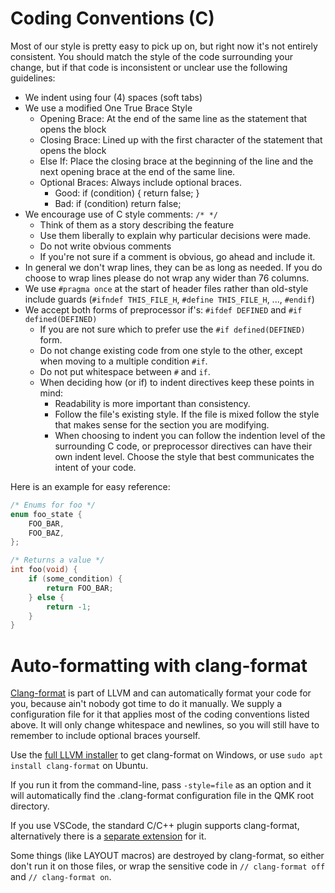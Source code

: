 # Coding Conventions (C)

Most of our style is pretty easy to pick up on, but right now it's not entirely consistent. You should match the style of the code surrounding your change, but if that code is inconsistent or unclear use the following guidelines:

* We indent using four (4) spaces (soft tabs)
* We use a modified One True Brace Style
  * Opening Brace: At the end of the same line as the statement that opens the block
  * Closing Brace: Lined up with the first character of the statement that opens the block
  * Else If: Place the closing brace at the beginning of the line and the next opening brace at the end of the same line.
  * Optional Braces: Always include optional braces.
    * Good: if (condition) { return false; }
    * Bad: if (condition) return false;
* We encourage use of C style comments: `/* */`
  * Think of them as a story describing the feature
  * Use them liberally to explain why particular decisions were made.
  * Do not write obvious comments
  * If you're not sure if a comment is obvious, go ahead and include it.
* In general we don't wrap lines, they can be as long as needed. If you do choose to wrap lines please do not wrap any wider than 76 columns.
* We use `#pragma once` at the start of header files rather than old-style include guards (`#ifndef THIS_FILE_H`, `#define THIS_FILE_H`, ..., `#endif`)
* We accept both forms of preprocessor if's: `#ifdef DEFINED` and `#if defined(DEFINED)`
  * If you are not sure which to prefer use the `#if defined(DEFINED)` form.
  * Do not change existing code from one style to the other, except when moving to a multiple condition `#if`.
  * Do not put whitespace between `#` and `if`.
  * When deciding how (or if) to indent directives keep these points in mind:
    * Readability is more important than consistency.
    * Follow the file's existing style. If the file is mixed follow the style that makes sense for the section you are modifying.
    * When choosing to indent you can follow the indention level of the surrounding C code, or preprocessor directives can have their own indent level. Choose the style that best communicates the intent of your code.

Here is an example for easy reference:

```c
/* Enums for foo */
enum foo_state {
    FOO_BAR,
    FOO_BAZ,
};

/* Returns a value */
int foo(void) {
    if (some_condition) {
        return FOO_BAR;
    } else {
        return -1;
    }
}
```

# Auto-formatting with clang-format

[Clang-format](https://clang.llvm.org/docs/ClangFormat.html) is part of LLVM and can automatically format your code for you, because ain't nobody got time to do it manually. We supply a configuration file for it that applies most of the coding conventions listed above. It will only change whitespace and newlines, so you will still have to remember to include optional braces yourself.

Use the [full LLVM installer](http://llvm.org/builds/) to get clang-format on Windows, or use `sudo apt install clang-format` on Ubuntu.

If you run it from the command-line, pass `-style=file` as an option and it will automatically find the .clang-format configuration file in the QMK root directory.

If you use VSCode, the standard C/C++ plugin supports clang-format, alternatively there is a [separate extension](https://marketplace.visualstudio.com/items?itemName=LLVMExtensions.ClangFormat) for it.

Some things (like LAYOUT macros) are destroyed by clang-format, so either don't run it on those files, or wrap the sensitive code in `// clang-format off` and `// clang-format on`.
